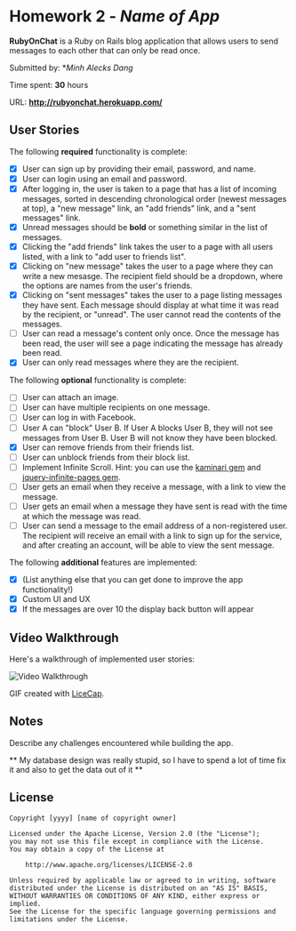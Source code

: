 # Homework 2 - *Name of App*

**RubyOnChat** is a Ruby on Rails blog application that allows users to send messages to each other that can only be read once.

Submitted by: **Minh Alecks Dang*

Time spent: **30** hours

URL: **http://rubyonchat.herokuapp.com/**

## User Stories

The following **required** functionality is complete:


* [X] User can sign up by providing their email, password, and name. 
* [X] User can login using an email and password. 
* [X] After logging in, the user is taken to a page that has a list of incoming messages, sorted in descending chronological order (newest messages at top), a "new message" link, an "add friends" link, and a "sent messages" link.
* [X] Unread messages should be **bold** or something similar in the list of messages. 
* [X] Clicking the "add friends" link takes the user to a page with all users listed, with a link to "add user to friends list". 
* [X] Clicking on "new message" takes the user to a page where they can write a new mesasge. The recipient field should be a dropdown, where the options are names from the user's friends.
* [X] Clicking on "sent messages" takes the user to a page listing messages they have sent. Each message should display at what time it was read by the recipient, or "unread". The user cannot read the contents of the messages.
* [ ] User can read a message's content only once. Once the message has been read, the user will see a page indicating the message has already been read.
* [X] User can only read messages where they are the recipient.

The following **optional** functionality is complete:

* [ ] User can attach an image.
* [ ] User can have multiple recipients on one message. 
* [ ] User can log in with Facebook. 
* [ ] User A can "block" User B. If User A blocks User B, they will not see messages from User B. User B will not know they have been blocked.
* [X] User can remove friends from their friends list.
* [ ] User can unblock friends from their block list.
* [ ] Implement Infinite Scroll. Hint: you can use the [kaminari gem](https://github.com/amatsuda/kaminari) and [jquery-infinite-pages gem](https://github.com/magoosh/jquery-infinite-pages).
* [ ] User gets an email when they receive a message, with a link to view the message.
* [ ] User gets an email when a message they have sent is read with the time at which the message was read.
* [ ] User can send a message to the email address of a non-registered user. The recipient will receive an email with a link to sign up for the service, and after creating an account, will be able to view the sent message. 

The following **additional** features are implemented:

- [X] (List anything else that you can get done to improve the app functionality!)
- [X] Custom UI and UX
- [X] If the messages are over 10 the display back button will appear

## Video Walkthrough 

Here's a walkthrough of implemented user stories:

![Video Walkthrough](relative-path-to-your-gif-file-on-github-or-absolute-path-to-file-on-imgur-or-youtube)

GIF created with [LiceCap](http://www.cockos.com/licecap/).

## Notes

Describe any challenges encountered while building the app.

** My database design was really stupid, so I have to spend a lot of time fix it and also to get the data out of it **

## License

    Copyright [yyyy] [name of copyright owner]

    Licensed under the Apache License, Version 2.0 (the "License");
    you may not use this file except in compliance with the License.
    You may obtain a copy of the License at

        http://www.apache.org/licenses/LICENSE-2.0

    Unless required by applicable law or agreed to in writing, software
    distributed under the License is distributed on an "AS IS" BASIS,
    WITHOUT WARRANTIES OR CONDITIONS OF ANY KIND, either express or implied.
    See the License for the specific language governing permissions and
    limitations under the License.
